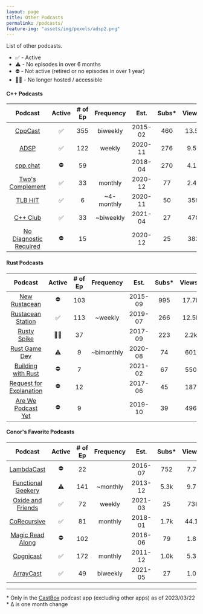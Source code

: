 ```yaml
---
layout: page
title: Other Podcasts
permalink: /podcasts/
feature-img: "assets/img/pexels/adsp2.png"
---
```


List of other podcasts.

* ✅ - Active
* ⚠️ - No episodes in over 6 months
* ⛔ - Not active (retired or no episodes in over 1 year)
* 🏴‍☠️ - No longer hosted / accessible

#### C++ Podcasts 

|                          Podcast                           | Active | # of Ep | Frequency  |  Est.   | Subs* | Views* | Sub Δ | Views Δ |
| :--------------------------------------------------------: | :----: | :-----: | :--------: | :-----: | :---: | :----: | :---: | :-----: |
|              [CppCast](https://cppcast.com/)               |   ✅    |   355   |  biweekly  | 2015-02 |  460  | 13.5k  | -2.5k | -79.5k  |
|            [ADSP](https://adspthepodcast.com/)             |   ✅    |   122   |   weekly   | 2020-11 |  276  |  9.5k  |  +7   |  +500   |
|               [cpp.chat](https://cpp.chat/)                |   ⛔    |   59    |            | 2018-04 |  270  |  4.1k  |   -   |    -    |
|    [Two's Complement](https://www.twoscomplement.org/)     |   ✅    |   33    |  monthly   | 2020-12 |  77   |  2.4k  |  -1   |  +200   |
|                [TLB HIT](https://tlbh.it/)                 |   ✅    |    6    | ~4-monthly | 2020-11 |  50   |  359   |  -2   |   +14   |
|              [C++ Club](https://cppclub.uk/)               |   ✅    |   33    | ~biweekly  | 2021-04 |  27   |  478   |  +2   |   +17   |
| [No Diagnostic Required](https://nodiagnosticrequired.tv/) |   ⛔    |   15    |            | 2020-12 |  25   |  383   |   -   |    -    |

#### Rust Podcasts

|                                    Podcast                                    | Active | # of Ep | Frequency  |  Est.   | Subs* | Views* | Sub Δ | Views Δ |
| :---------------------------------------------------------------------------: | :----: | :-----: | :--------: | :-----: | :---: | :----: | :---: | :-----: |
|                  [New Rustacean](https://newrustacean.com/)                   |   ⛔    |   103   |            | 2015-09 |  995  | 17.7k  |   -   |  +100   |
|              [Rustacean Station](https://rustacean-station.org/)              |   ✅    |   113   |  ~weekly   | 2019-07 |  266  | 12.5k  |  +5   |  +500   |
|               [Rusty Spike](https://twitter.com/rustyspikecast)               |   🏴‍☠️   |   37    |            | 2017-09 |  223  |  2.2k  |   -   |    -    |
|                   [Rust Game Dev](https://rustgamedev.com/)                   |   ⚠️    |    9    | ~bimonthly | 2020-08 |  74   |  601   |  +1   |   +15   |
|          [Building with Rust](https://anchor.fm/building-with-rust)           |   ⛔    |    7    |            | 2021-02 |  67   |  550   |  +3   |   +34   |
| [Request for Explanation](https://request-for-explanation.github.io/podcast/) |   ⛔    |   12    |            | 2017-06 |  45   |  187   |  -1   |    -    |
|         [Are We Podcast Yet](https://soundcloud.com/arewepodcastyet)          |   ⛔    |    9    |            | 2019-10 |  39   |  496   |   -   |    -    |

#### Conor's Favorite Podcasts

|                                Podcast                                 | Active | # of Ep | Frequency |  Est.   | Subs* | Views* | Sub Δ | Views Δ |
| :--------------------------------------------------------------------: | :----: | :-----: | :-------: | :-----: | :---: | :----: | :---: | :-----: |
|            [LambdaCast](https://soundcloud.com/lambda-cast)            |   ⛔    |   22    |           | 2016-07 |  752  |  7.7k  |  -1   |    -    |
|        [Functional Geekery](https://www.functionalgeekery.com/)        |   ⚠️    |   141   | ~monthly  | 2013-12 | 5.3k  |  9.7k  |   -   |  +100   |
| [Oxide and Friends](https://oxide.computer/podcasts/oxide-and-friends) |   ✅    |   72    |  weekly   | 2021-03 |  25   |  738   |  +5   |   +58   |
|                [CoRecursive](https://corecursive.com/)                 |   ✅    |   81    |  monthly  | 2018-01 | 1.7k  | 44.1k  |   -   |  +600   |
|           [Magic Read Along](http://www.magicreadalong.com/)           |   ⛔    |   102   |           | 2016-06 |  79   |  1.8k  |   -   |    -    |
|      [Cognicast](https://www.cognitect.com/cognicast/index.html)       |   ✅    |   172   |  monthly  | 2011-12 | 1.0k  |  5.3k  |   -   |    -    |
|                [ArrayCast](https://www.arraycast.com/)                 |   ✅    |   49    | biweekly  | 2021-05 |  27   |  1.0k  |  -10  |   +50   |

----

\* Only in the [CastBox](https://castbox.fm/) podcast app (excluding other apps) as of 2023/03/22
<br>\* Δ is one month change